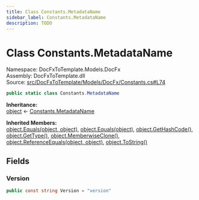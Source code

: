 ```yaml
---
title: Class Constants.MetadataName
sidebar_label: Constants.MetadataName
description: TODO
---
```


# Class Constants.MetadataName
Namespace: DocFxToTemplate.Models.DocFx   
Assembly: DocFxToTemplate.dll  
Source: [src/DocFxToTemplate/Models/DocFx/Constants.cs#L74](https://github.com/k-wojcik/DocFxToTemplate/blob/master/src/DocFxToTemplate/Models/DocFx/Constants.cs#L74)    
   

```csharp title="src/DocFxToTemplate/Models/DocFx/Constants.cs#L74" 
public static class Constants.MetadataName
```

**Inheritance:**   
[object](https://learn.microsoft.com/dotnet/api/system.object) &lt;- 
[Constants.MetadataName](../DocFxToTemplate.Models.DocFx/Constants.MetadataName)   

**Inherited Members:**   
[object.Equals(object, object)](https://learn.microsoft.com/dotnet/api/system.object.equals#system-object-equals(system-object-system-object)), [object.Equals(object)](https://learn.microsoft.com/dotnet/api/system.object.equals#system-object-equals(system-object)), [object.GetHashCode()](https://learn.microsoft.com/dotnet/api/system.object.gethashcode), [object.GetType()](https://learn.microsoft.com/dotnet/api/system.object.gettype), [object.MemberwiseClone()](https://learn.microsoft.com/dotnet/api/system.object.memberwiseclone), [object.ReferenceEquals(object, object)](https://learn.microsoft.com/dotnet/api/system.object.referenceequals), [object.ToString()](https://learn.microsoft.com/dotnet/api/system.object.tostring)   

   

   

## Fields
### Version
   
```csharp title="src/DocFxToTemplate/Models/DocFx/Constants.cs#L76"
public const string Version = "version"
```
   

   

   

   

   